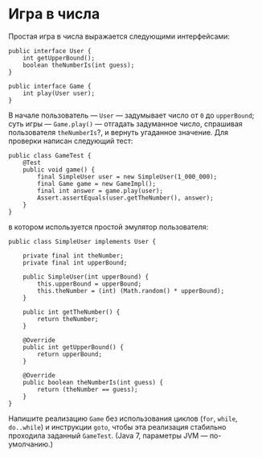 Игра в числа
============

Простая игра в числа выражается следующими интерфейсами:

    public interface User {
        int getUpperBound();
        boolean theNumberIs(int guess);
    }

    public interface Game {
        int play(User user);
    }

В начале пользователь — `User` — задумывает число от `0` до `upperBound`; суть
игры — `Game.play()` — отгадать задуманное число, спрашивая пользователя
`theNumberIs`?, и вернуть угаданное значение. Для проверки написан следующий тест:

    public class GameTest {
        @Test
        public void game() {
            final SimpleUser user = new SimpleUser(1_000_000);
            final Game game = new GameImpl();
            final int answer = game.play(user);
            Assert.assertEquals(user.getTheNumber(), answer);
        }
    }

в котором используется простой эмулятор пользователя:

    public class SimpleUser implements User {
        
        private final int theNumber;
        private final int upperBound;
        
        public SimpleUser(int upperBound) {
            this.upperBound = upperBound;
            this.theNumber = (int) (Math.random() * upperBound);
        }
        
        public int getTheNumber() {
            return theNumber;
        }
        
        @Override
        public int getUpperBound() {
            return upperBound;
        }
    
        @Override
        public boolean theNumberIs(int guess) {
            return (theNumber == guess);
        }
    }

Напишите реализацию `Game` без использования циклов (`for`, `while`, `do..while`)
и инструкции `goto`, чтобы эта реализация стабильно проходила заданный `GameTest`.
(Java 7, параметры JVM — по-умолчанию.)
